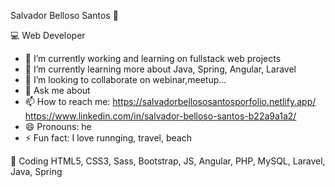 Salvador Belloso Santos 👋

💻 Web Developer 

- 🔭 I’m currently working and learning on fullstack web projects
- 🌱 I’m currently learning more about Java, Spring, Angular, Laravel
- 👯 I’m looking to collaborate on webinar,meetup...
- 💬 Ask me about 
- 📫 How to reach me: https://salvadorbellososantosporfolio.netlify.app/ https://www.linkedin.com/in/salvador-belloso-santos-b22a9a1a2/
- 😄 Pronouns: he
- ⚡ Fun fact: I love runnging, travel, beach

🚀 Coding
HTML5, CSS3, Sass, Bootstrap, JS, Angular, PHP, MySQL, Laravel, Java, Spring

